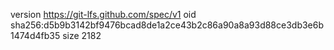 version https://git-lfs.github.com/spec/v1
oid sha256:d5b9b3142bf9476bcad8de1a2ce43b2c86a90a8a93d88ce3db3e6b1474d4fb35
size 2182
